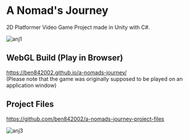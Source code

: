 # A Nomad's Journey
2D Platformer Video Game Project made in Unity with C#.  


![anj1](https://user-images.githubusercontent.com/78128664/187117190-914d0a03-630d-4a2c-b078-e293f224dfc5.png)

## WebGL Build (Play in Browser)
https://ben842002.github.io/a-nomads-journey/  
(Please note that the game was originally supposed to be played on an application window)

## Project Files
https://github.com/ben842002/a-nomads-journey-project-files

![anj3](https://user-images.githubusercontent.com/78128664/187117199-43c1f872-4e99-4218-8d84-65f7354b6900.png)
